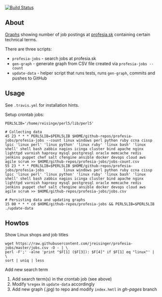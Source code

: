 [![Build Status](https://travis-ci.org/jreisinger/profesia-jobs.svg?branch=master)](https://travis-ci.org/jreisinger/profesia-jobs)

## About

[Graphs](http://jreisinger.github.io/profesia-jobs/) showing number of job
postings at [profesia.sk](http://profesia.sk) containing certain technical
terms.

There are three scripts:

* `profesia-jobs` - search jobs at profesia.sk
* `gen-graph` - generate graph from CSV file created via `profesia-jobs --count`
* `update-data` - helper script that runs tests, runs `gen-graph`, commits and pushes to GitHub

## Usage

See `.travis.yml` for installation hints.

Setup crontab jobs:

```
PERL5LIB='/home/reisinge/perl5/lib/perl5'

# Collecting data
45 23 * * * PERL5LIB=$PERL5LIB $HOME/github-repos/profesia-jobs/profesia-jobs --count linux windows perl python ruby ccna cissp lpic 'linux perl' 'linux python' 'linux ruby' 'linux bash' 'linux shell' shell bash zabbix nagios icinga cluster bind apache nginx lighttpd varnish haproxy mysql postgresql oracle memcache redis jenkins puppet chef salt cfengine ansible docker devops cloud aws agile scrum >> $HOME/github-repos/profesia-jobs/jobs-count.csv
55 23 * * * PERL5LIB=$PERL5LIB $HOME/github-repos/profesia-jobs/profesia-jobs         linux windows perl python ruby ccna cissp lpic 'linux perl' 'linux python' 'linux ruby' 'linux bash' 'linux shell' shell bash zabbix nagios icinga cluster bind apache nginx lighttpd varnish haproxy mysql postgresql oracle memcache redis jenkins puppet chef salt cfengine ansible docker devops cloud aws agile scrum >> $HOME/github-repos/profesia-jobs/jobs.csv

# Persisting data and updating graphs
15 00 * * * cd $HOME/github-repos/profesia-jobs && PERL5LIB=$PERL5LIB ./update-data
```

## Howtos

Show Linux shops and job titles

```
wget https://raw.githubusercontent.com/jreisinger/profesia-jobs/master/jobs.csv -O - | \
perl -F';' -alne 'print "$F[1] ($F[3]): $F[4]" if $F[1] eq "linux"' | \
sort | uniq | less
```

Add new search term

1. Add search term(s) in the crontab job (see above)
2. Modify `%regex` in `update-data` accordingly
3. Add new graph (.jpg) to repo and modify `index.hmtl` in *gh-pages* branch
